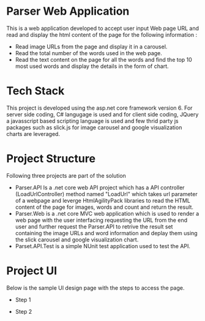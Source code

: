# Parser Web Application

This is a web application developed to accept user input Web page URL and read and display the html content of the page for the following information :
*  Read image URLs from the page and display it in a carousel.
*  Read the total number of the words used in the web page.
*  Read the text content on the page for all the words and find the top 10 most used words and display the details in the form of chart.

# Tech Stack

This project is developed using the asp.net core framework version 6. For server side coding, C# langugage is used and for client side coding, JQuery a javasscript based scripting language is used and few thrid party js packages such as slick.js for image carousel and google visualization charts are leveraged.  

# Project Structure

Following three projects are part of the solution
*  Parser.API Is a .net core web API project which has a API controller (LoadUrlController) method named "LoadUrl" which takes url parameter of a webpage and leverge HtmlAgilityPack libraries to read the HTML content of the page for images, words and count and return the result.
*  Parser.Web is a .net core MVC web application which is used to render a web page with the user interfacing requesting the URL from the end user and further request the Parser.API to retrive the result set containing the image URLs and word information and deplay them using the slick carousel and google visualization chart.
*  Parset.API.Test is a simple NUnit test application used to test the API.

# Project UI

Below is the sample UI design page with the steps to access the page.

* Step 1

* Step 2
